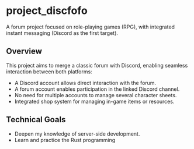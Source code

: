 # project_discfofo

A forum project focused on role-playing games (RPG), with integrated instant messaging (Discord as the first target).

## Overview

This project aims to merge a classic forum with Discord, enabling seamless interaction between both platforms:
- A Discord account allows direct interaction with the forum.
- A forum account enables participation in the linked Discord channel.
- No need for multiple accounts to manage several character sheets.
- Integrated shop system for managing in-game items or resources.

## Technical Goals

- Deepen my knowledge of server-side development.
- Learn and practice the Rust programming